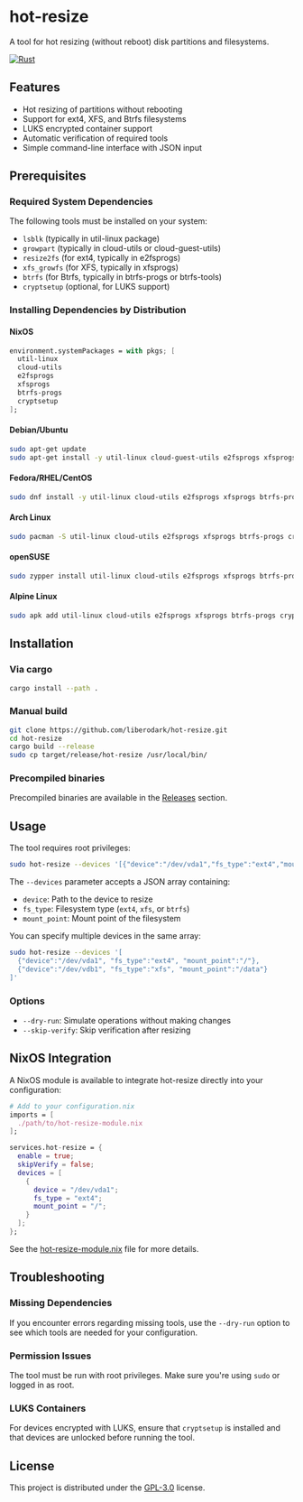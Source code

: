 # hot-resize

A tool for hot resizing (without reboot) disk partitions and filesystems.

[![Rust](https://github.com/liberodark/hot-resize/actions/workflows/rust.yml/badge.svg)](https://github.com/liberodark/hot-resize/actions/workflows/rust.yml)

## Features

- Hot resizing of partitions without rebooting
- Support for ext4, XFS, and Btrfs filesystems
- LUKS encrypted container support
- Automatic verification of required tools
- Simple command-line interface with JSON input

## Prerequisites

### Required System Dependencies

The following tools must be installed on your system:
- `lsblk` (typically in util-linux package)
- `growpart` (typically in cloud-utils or cloud-guest-utils)
- `resize2fs` (for ext4, typically in e2fsprogs)
- `xfs_growfs` (for XFS, typically in xfsprogs)
- `btrfs` (for Btrfs, typically in btrfs-progs or btrfs-tools)
- `cryptsetup` (optional, for LUKS support)

### Installing Dependencies by Distribution

#### NixOS
```nix
environment.systemPackages = with pkgs; [
  util-linux
  cloud-utils
  e2fsprogs
  xfsprogs
  btrfs-progs
  cryptsetup
];
```

#### Debian/Ubuntu
```bash
sudo apt-get update
sudo apt-get install -y util-linux cloud-guest-utils e2fsprogs xfsprogs btrfs-progs cryptsetup-bin
```

#### Fedora/RHEL/CentOS
```bash
sudo dnf install -y util-linux cloud-utils e2fsprogs xfsprogs btrfs-progs cryptsetup
```

#### Arch Linux
```bash
sudo pacman -S util-linux cloud-utils e2fsprogs xfsprogs btrfs-progs cryptsetup
```

#### openSUSE
```bash
sudo zypper install util-linux cloud-utils e2fsprogs xfsprogs btrfs-progs cryptsetup
```

#### Alpine Linux
```bash
sudo apk add util-linux cloud-utils e2fsprogs xfsprogs btrfs-progs cryptsetup
```

## Installation

### Via cargo
```bash
cargo install --path .
```

### Manual build
```bash
git clone https://github.com/liberodark/hot-resize.git
cd hot-resize
cargo build --release
sudo cp target/release/hot-resize /usr/local/bin/
```

### Precompiled binaries
Precompiled binaries are available in the [Releases](https://github.com/liberodark/hot-resize/releases) section.

## Usage

The tool requires root privileges:

```bash
sudo hot-resize --devices '[{"device":"/dev/vda1","fs_type":"ext4","mount_point":"/"}]'
```

The `--devices` parameter accepts a JSON array containing:
- `device`: Path to the device to resize
- `fs_type`: Filesystem type (`ext4`, `xfs`, or `btrfs`)
- `mount_point`: Mount point of the filesystem

You can specify multiple devices in the same array:

```bash
sudo hot-resize --devices '[
  {"device":"/dev/vda1", "fs_type":"ext4", "mount_point":"/"},
  {"device":"/dev/vdb1", "fs_type":"xfs", "mount_point":"/data"}
]'
```

### Options
- `--dry-run`: Simulate operations without making changes
- `--skip-verify`: Skip verification after resizing

## NixOS Integration

A NixOS module is available to integrate hot-resize directly into your configuration:

```nix
# Add to your configuration.nix
imports = [
  ./path/to/hot-resize-module.nix
];

services.hot-resize = {
  enable = true;
  skipVerify = false;
  devices = [
    {
      device = "/dev/vda1";
      fs_type = "ext4";
      mount_point = "/";
    }
  ];
};
```

See the [hot-resize-module.nix](./hot-resize-module.nix) file for more details.

## Troubleshooting

### Missing Dependencies
If you encounter errors regarding missing tools, use the `--dry-run` option to see which tools are needed for your configuration.

### Permission Issues
The tool must be run with root privileges. Make sure you're using `sudo` or logged in as root.

### LUKS Containers
For devices encrypted with LUKS, ensure that `cryptsetup` is installed and that devices are unlocked before running the tool.

## License

This project is distributed under the [GPL-3.0](LICENSE) license.
